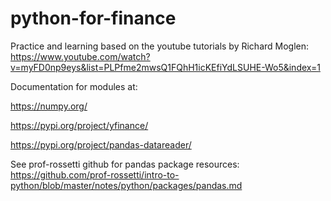 # python-for-finance

Practice and learning based on the youtube tutorials by Richard Moglen: https://www.youtube.com/watch?v=myFD0np9eys&list=PLPfme2mwsQ1FQhH1icKEfiYdLSUHE-Wo5&index=1

Documentation for modules at:

https://numpy.org/

https://pypi.org/project/yfinance/

https://pypi.org/project/pandas-datareader/

See prof-rossetti github for pandas package resources:
https://github.com/prof-rossetti/intro-to-python/blob/master/notes/python/packages/pandas.md